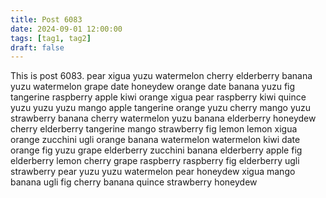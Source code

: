 ```yaml
---
title: Post 6083
date: 2024-09-01 12:00:00
tags: [tag1, tag2]
draft: false
---
```

This is post 6083.
pear
xigua
yuzu
watermelon
cherry
elderberry
banana
yuzu
watermelon
grape
date
honeydew
orange
date
banana
yuzu
fig
tangerine
raspberry
apple
kiwi
orange
xigua
pear
raspberry
kiwi
quince
yuzu
yuzu
yuzu
mango
apple
tangerine
orange
yuzu
cherry
mango
yuzu
strawberry
banana
cherry
watermelon
yuzu
banana
elderberry
honeydew
cherry
elderberry
tangerine
mango
strawberry
fig
lemon
lemon
xigua
orange
zucchini
ugli
orange
banana
watermelon
watermelon
kiwi
date
orange
fig
yuzu
grape
elderberry
zucchini
banana
elderberry
apple
fig
elderberry
lemon
cherry
grape
raspberry
raspberry
fig
elderberry
ugli
strawberry
pear
yuzu
yuzu
watermelon
pear
honeydew
xigua
mango
banana
ugli
fig
cherry
banana
quince
strawberry
honeydew
